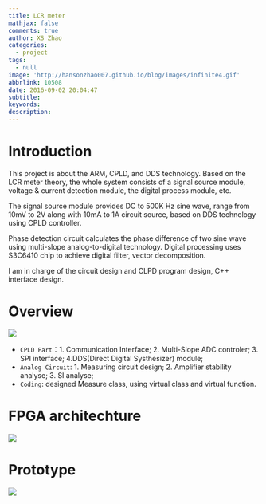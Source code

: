 ```yaml
---
title: LCR meter
mathjax: false
comments: true
author: XS Zhao
categories:
  - project
tags:
  - null
image: 'http://hansonzhao007.github.io/blog/images/infinite4.gif'
abbrlink: 10508
date: 2016-09-02 20:04:47
subtitle:
keywords:
description:
---
```


# Introduction

This project is about the ARM, CPLD, and DDS technology. Based on the LCR meter theory, the whole system consists of a signal source module, voltage & current detection module, the digital process module, etc. 

The signal source module provides DC to 500K Hz sine wave, range from 10mV to 2V along with 10mA to 1A circuit source, based on DDS technology using CPLD controller. 

Phase detection circuit calculates the phase difference of two sine wave using multi-slope analog-to-digital technology. Digital processing uses S3C6410 chip to achieve digital filter, vector decomposition. 

I am in charge of the circuit design and CLPD program design, C++ interface design.

# Overview 
![](overview.jpg)

* `CPLD Part`：1. Communication Interface; 2. Multi-Slope ADC controler; 3. SPI interface; 4.DDS(Direct Digital Systhesizer) module;
* `Analog Circuit`: 1. Measuring circuit design; 2. Amplifier stability analyse; 3. SI analyse;
* `Coding`: designed Measure class, using virtual class and virtual function.

# FPGA architechture

![](CPLD.png)

# Prototype

![](LCR.jpg)

